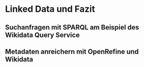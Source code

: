 # Linked Data und Fazit

## Suchanfragen mit SPARQL am Beispiel des Wikidata Query Service

## Metadaten anreichern mit OpenRefine und Wikidata
